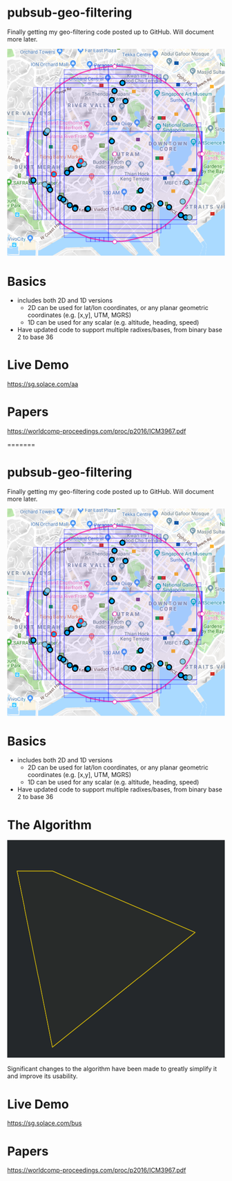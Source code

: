 # pubsub-geo-filtering

Finally getting my geo-filtering code posted up to GitHub.  Will document more later.

![Circular search area](https://github.com/aaron-613/pubsub-geo-filtering/blob/master/stuff/circle.png "Circular search area")

# Basics

* includes both 2D and 1D versions
   * 2D can be used for lat/lon coordinates, or any planar geometric coordinates (e.g. \[x,y\], UTM, MGRS)
   * 1D can be used for any scalar (e.g. altitude, heading, speed)
* Have updated code to support multiple radixes/bases, from binary base 2 to base 36


# Live Demo

https://sg.solace.com/aa

# Papers

https://worldcomp-proceedings.com/proc/p2016/ICM3967.pdf


=======
# pubsub-geo-filtering

Finally getting my geo-filtering code posted up to GitHub.  Will document more later.

![Circular search area](https://github.com/aaron-613/pubsub-geo-filtering/blob/master/stuff/circle.png "Circular search area")

# Basics

* includes both 2D and 1D versions
   * 2D can be used for lat/lon coordinates, or any planar geometric coordinates (e.g. \[x,y\], UTM, MGRS)
   * 1D can be used for any scalar (e.g. altitude, heading, speed)
* Have updated code to support multiple radixes/bases, from binary base 2 to base 36

# The Algorithm

![blah](https://github.com/aaron-613/pubsub-geo-filtering/blob/master/stuff/base4animation22.gif "Base 4 search construction")

Significant changes to the algorithm have been made to greatly simplify it and improve its usability.


# Live Demo

https://sg.solace.com/bus

# Papers

https://worldcomp-proceedings.com/proc/p2016/ICM3967.pdf
